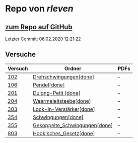 # Repo von *rleven*

## [zum Repo auf GitHub](https://github.com/rleven/richard_joell_Praktikum)

Letzter Commit: 06.02.2020 12:21:22

## Versuche

|       Versuch       |                                                             Ordner                                                             |PDFs|
|---------------------|--------------------------------------------------------------------------------------------------------------------------------|----|
|[102](../versuch/102)|[Drehschwingungen[done]](https://github.com/rleven/richard_joell_Praktikum/tree/master/Drehschwingungen%5Bdone%5D)              |–   |
|[106](../versuch/106)|[Pendel[done]](https://github.com/rleven/richard_joell_Praktikum/tree/master/Pendel%5Bdone%5D)                                  |–   |
|[201](../versuch/201)|[Dulong-Petit [done]](https://github.com/rleven/richard_joell_Praktikum/tree/master/Dulong-Petit%20%5Bdone%5D)                  |–   |
|[204](../versuch/204)|[Waermeleitstaebe[done]](https://github.com/rleven/richard_joell_Praktikum/tree/master/Waermeleitstaebe%5Bdone%5D)              |–   |
|[303](../versuch/303)|[Lock-In-Verstärker[done]](https://github.com/rleven/richard_joell_Praktikum/tree/master/Lock-In-Verst%C3%A4rker%5Bdone%5D)     |–   |
|[354](../versuch/354)|[Schwingungen[done]](https://github.com/rleven/richard_joell_Praktikum/tree/master/Schwingungen%5Bdone%5D)                      |–   |
|[355](../versuch/355)|[Gekoppelte_Schwingungen[done]](https://github.com/rleven/richard_joell_Praktikum/tree/master/Gekoppelte_Schwingungen%5Bdone%5D)|–   |
|[803](../versuch/803)|[Hook'sches_Gesetz[done]](https://github.com/rleven/richard_joell_Praktikum/tree/master/Hook%27sches_Gesetz%5Bdone%5D)          |–   |
